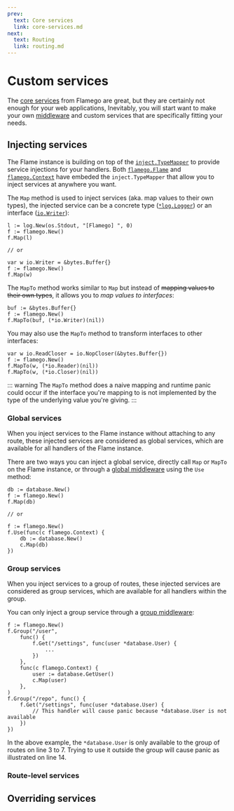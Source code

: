```yaml
---
prev:
  text: Core services
  link: core-services.md
next:
  text: Routing
  link: routing.md
---
```


# Custom services

The [core services](core-services.md) from Flamego are great, but they are certainly not enough for your web applications, Inevitably, you will start want to make your own [middleware](core-concepts.md#middleware) and custom services that are specifically fitting your needs.

## Injecting services

The Flame instance is building on top of the [`inject.TypeMapper`](https://pkg.go.dev/github.com/flamego/flamego/inject#TypeMapper) to provide service injections for your handlers. Both [`flamego.Flame`](https://pkg.go.dev/github.com/flamego/flamego#Flame) and [`flamego.Context`](https://pkg.go.dev/github.com/flamego/flamego#Context) have embeded the `inject.TypeMapper` that allow you to inject services at anywhere you want.

The `Map` method is used to inject services (aka. map values to their own types), the injected service can be a concrete type ([`*log.Logger`](https://pkg.go.dev/log#Logger)) or an interface ([`io.Writer`](https://pkg.go.dev/io#Writer)):

```go:no-line-numbers
l := log.New(os.Stdout, "[Flamego] ", 0)
f := flamego.New()
f.Map(l)

// or

var w io.Writer = &bytes.Buffer{}
f := flamego.New()
f.Map(w)
```

The `MapTo` method works similar to `Map` but instead of ~~mapping values to their own types~~, it allows you to _map values to interfaces_:

```go:no-line-numbers
buf := &bytes.Buffer{}
f := flamego.New()
f.MapTo(buf, (*io.Writer)(nil))
```

You may also use the `MapTo` method to transform interfaces to other interfaces:

```go:no-line-numbers
var w io.ReadCloser = io.NopCloser(&bytes.Buffer{})
f := flamego.New()
f.MapTo(w, (*io.Reader)(nil))
f.MapTo(w, (*io.Closer)(nil))
```

::: warning
The `MapTo` method does a naive mapping and runtime panic could occur if the interface you're mapping to is not implemented by the type of the underlying value you're giving.
:::

### Global services

When you inject services to the Flame instance without attaching to any route, these injected services are considered as global services, which are available for all handlers of the Flame instance.

There are two ways you can inject a global service, directly call `Map` or `MapTo` on the Flame instance, or through a [global middleware](core-concepts.md#middleware) using the `Use` method:

```go:no-line-numbers
db := database.New()
f := flamego.New()
f.Map(db)

// or

f := flamego.New()
f.Use(func(c flamego.Context) {
    db := database.New()
    c.Map(db)
})
```

### Group services

When you inject services to a group of routes, these injected services are considered as group services, which are available for all handlers within the group.

You can only inject a group service through a [group middleware](core-concepts.md#middleware):

```go{3-7,14}
f := flamego.New()
f.Group("/user",
    func() {
        f.Get("/settings", func(user *database.User) {
            ...
        })
    },
    func(c flamego.Context) {
        user := database.GetUser()
        c.Map(user)
    },
)
f.Group("/repo", func() {
    f.Get("/settings", func(user *database.User) {
        // This handler will cause panic because *database.User is not available
    })
})
```

In the above example, the `*database.User` is only available to the group of routes on line 3 to 7. Trying to use it outside the group will cause panic as illustrated on line 14.

### Route-level services

## Overriding services
